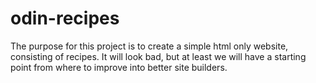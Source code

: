 # odin-recipes
The purpose for this project is to create a simple html only website, consisting of recipes. It will look bad, but at least we will have a starting point from where to improve into better site builders. 